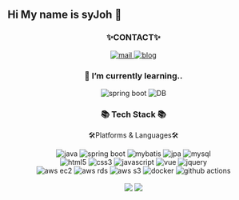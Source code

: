 ## Hi My name is syJoh 👋
<!--
<div align=center>
	<img src="https://capsule-render.vercel.app/api?type=waving&color=auto&height=200&section=header&text=syeej%20Github!&fontSize=70" />	
</div>
-->

<div align=center>
	<h3> ✨CONTACT✨ </h3>
	<a href="mailto:syee2joe@gmail.com">
		<img src="https://img.shields.io/badge/Email-D14836?style=for-the-badge&logo=gmail&logoColor=white" alt="mail">
	</a>
	<a href="https://syeej.tistory.com/">
		<img src="https://img.shields.io/badge/Blog-FF5722?style=for-the-badge&logo=blogger&logoColor=white" alt="blog">
	</a>
	<h3>🌱 I’m currently learning..</h3>
	<img src="https://img.shields.io/badge/Spring%20Boot-6DB33F?style=for-the-badge&logo=spring&logoColor=white" alt="spring boot">
	<img src="https://img.shields.io/badge/Database-4479A1?style=for-the-badge&logo=database&logoColor=white" alt="DB">
</div>

<div align=center>
	<h3>📚 Tech Stack 📚</h3>
	<p> 🛠Platforms & Languages🛠 </p>
</div>
<div align="center">
	<img src="https://img.shields.io/badge/Java-007396?style=for-the-badge&logo=java&logoColor=white" alt="java">
	<img src="https://img.shields.io/badge/Spring%20Boot-6DB33F?style=for-the-badge&logo=spring&logoColor=white" alt="spring boot">
 	<img src="https://img.shields.io/badge/MyBatis-007396?style=for-the-badge&logo=mybatis&logoColor=white" alt="mybatis">
	<img src="https://img.shields.io/badge/JPA-007396?style=for-the-badge&logo=jpa&logoColor=white" alt="jpa">
	<img src="https://img.shields.io/badge/MySQL-4479A1?style=for-the-badge&logo=mysql&logoColor=white" alt="mysql">
	<br/>
	<img src="https://img.shields.io/badge/HTML5-E34F26?style=for-the-badge&logo=html5&logoColor=white" alt="html5">
	<img src="https://img.shields.io/badge/CSS3-1572B6?style=for-the-badge&logo=css3&logoColor=white" alt="css3">
	<img src="https://img.shields.io/badge/JavaScript-F7DF1E?style=for-the-badge&logo=javascript&logoColor=black" alt="javascript">
	<img src="https://img.shields.io/badge/Vue.js-35495E?style=for-the-badge&logo=vue.js&logoColor=4FC08D" alt="vue">
	<img src="https://img.shields.io/badge/jQuery-0769AD?style=for-the-badge&logo=jquery&logoColor=white" alt="jquery">
	<br>
	<img src="https://img.shields.io/badge/AWS%20EC2-FF9900?style=for-the-badge&logo=amazonaws&logoColor=white" alt="aws ec2">
	<img src="https://img.shields.io/badge/AWS%20RDS-FF9900?style=for-the-badge&logo=amazonaws&logoColor=white" alt="aws rds">
	<img src="https://img.shields.io/badge/AWS%20S3-569A31?style=for-the-badge&logo=amazonaws&logoColor=white" alt="aws s3">
	<img src="https://img.shields.io/badge/Docker-2496ED?style=for-the-badge&logo=docker&logoColor=white" alt="docker">
	<img src="https://img.shields.io/badge/GitHub%20Actions-2088FF?style=for-the-badge&logo=githubactions&logoColor=white" alt="github actions">
</div>
<br>
<!-- Activities -->
<div align="center">
	<img src="https://github-readme-stats.vercel.app/api/top-langs/?username=syeej&layout=compact">
	<img src="https://github-readme-stats.vercel.app/api?username=syeej&show_icons=true">
</div>
